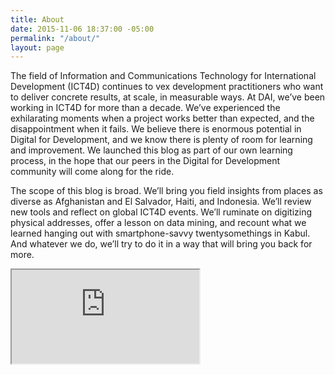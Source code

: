 ```yaml
---
title: About
date: 2015-11-06 18:37:00 -05:00
permalink: "/about/"
layout: page
---
```


The field of Information and Communications Technology for International Development (ICT4D) continues to vex development practitioners who want to deliver concrete results, at scale, in measurable ways. At DAI, we’ve been working in ICT4D for more than a decade. We’ve experienced the exhilarating moments when a project works better than expected, and the disappointment when it fails. We believe there is enormous potential in Digital for Development, and we know there is plenty of room for learning and improvement. We launched this blog as part of our own learning process, in the hope that our peers in the Digital for Development community will come along for the ride.

The scope of this blog is broad. We’ll bring you field insights from places as diverse as Afghanistan and El Salvador, Haiti, and Indonesia. We’ll review new tools and reflect on global ICT4D events. We’ll ruminate on digitizing physical addresses, offer a lesson on data mining, and recount what we learned hanging out with smartphone-savvy twentysomethings in Kabul. And whatever we do, we’ll try to do it in a way that will bring you back for more.

<iframe src="http://ictmap.s3-website-us-east-1.amazonaws.com/"></iframe>

<head>
	<link rel="stylesheet" href="https://unpkg.com/leaflet@1.3.1/dist/leaflet.css" integrity="sha512-Rksm5RenBEKSKFjgI3a41vrjkw4EVPlJ3+OiI65vTjIdo9brlAacEuKOiQ5OFh7cOI1bkDwLqdLw3Zg0cRJAAQ==" crossorigin=""/>
	<script src="https://unpkg.com/leaflet@1.3.1/dist/leaflet.js" integrity="sha512-/Nsx9X4HebavoBvEBuyp3I7od5tA0UzAxs+j83KgC8PU0kgB4XiK4Lfe4y4cgBtaRJQEIFCW+oC506aPT2L1zw==" crossorigin=""></script>
	<script src="data.js" id=""></script>
</head>
<body>
	<div id='map' style='width: 100%; height: 100%'></div>

	<script>

var cities = L.layerGroup();

	L.marker([15.78, -90.25]).bindPopup('Guatemala.').addTo(cities),
	L.marker([18.97, -72.28]).bindPopup('El Salvador.').addTo(cities),
	L.marker([18.97, 72.28]).bindPopup('Haiti.').addTo(cities),
	L.marker([18.73, -70.162]).bindPopup('The Dominican Republic').addTo(cities),
	L.marker([14.49, -14.45]).bindPopup('Senegal').addTo(cities),
	L.marker([6.428, -9.423]).bindPopup('Liberia').addTo(cities),
	L.marker([7.94, -1.023]).bindPopup('Ghana').addTo(cities),
	L.marker([-1.940, 29.87]).bindPopup('Rwanda').addTo(cities),
	L.marker([0.023, 37.90]).bindPopup('Kenya').addTo(cities),
	L.marker([5.15, 46.19]).bindPopup('Somalia').addTo(cities),
	L.marker([12.86, 30.2176]).bindPopup('Sudan').addTo(cities),
	L.marker([33.22, 43.67]).bindPopup('Iraq').addTo(cities),
	L.marker([30.58, 36.23]).bindPopup('Jordan').addTo(cities),
	L.marker([33.93, 67.71]).bindPopup('Afghanistan').addTo(cities),
	L.marker([20.59, 78.96]).bindPopup('India').addTo(cities),
	L.marker([12.56, 104.99]).bindPopup('Cambodia.').addTo(cities),
	L.marker([0.789, 113.92]).bindPopup('Indonesia').addTo(cities),
	L.marker([31.79, -7.092]).bindPopup('Morocco').addTo(cities),
	L.marker([31.95, 35.23]).bindPopup('Palestine').addTo(cities);
	
	var mbAttr = 'Map data &copy; <a href="http://openstreetmap.org">OpenStreetMap</a> contributors, ' +
			'<a href="http://creativecommons.org/licenses/by-sa/2.0/">CC-BY-SA</a>, ' +
			'Imagery © <a href="http://mapbox.com">Mapbox</a>',
		mbUrl = 'https://api.tiles.mapbox.com/v4/{id}/{z}/{x}/{y}.png?access_token=pk.eyJ1IjoibWFwYm94IiwiYSI6ImNpejY4NXVycTA2emYycXBndHRqcmZ3N3gifQ.rJcFIG214AriISLbB6B5aw';

	var streets  = L.tileLayer(mbUrl, {id: 'mapbox.streets',   attribution: mbAttr}),
		grayscale   = L.tileLayer(mbUrl, {id: 'mapbox.light', attribution: mbAttr});
		

	var baseLayers = {
		"Streets": streets,
		"Grayscale": grayscale,
	};

	var overlays = {
		"Cities": cities
	};

var map = L.map('map', {
		center: [0, -0],
		zoom: 2,
		layers: [cities, streets]
	});

	</script>

</body>


